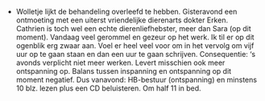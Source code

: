 - Wolletje lijkt de behandeling overleefd te hebben. Gisteravond een ontmoeting met een uiterst vriendelijke dierenarts dokter Erken. Cathrien is toch wel een echte dierenliefhebster, meer dan Sara (op dit moment). Vandaag veel gerommel en gezeur op het werk. Ik til er op dit ogenblik erg zwaar aan. Voel er heel veel voor om in het vervolg om vijf uur op te gaan staan en dan een uur te gaan schrijven. Consequentie: ‘s avonds verplicht niet meer werken. Levert misschien ook meer ontspanning op. Balans tussen inspanning en ontspanning op dit moment negatief. Dus vanavond: HB-bestuur (ontspanning) en minstens 10 blz. lezen plus een CD beluisteren. Om half 11 in bed.
